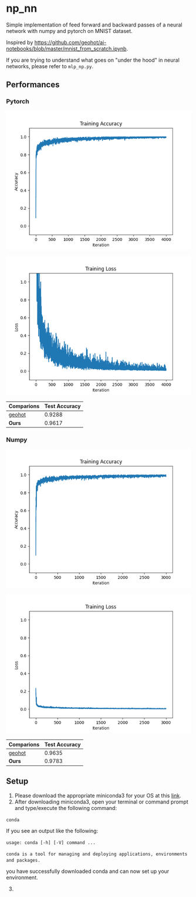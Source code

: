 # np_nn

Simple implementation of feed forward and backward passes of a neural network with numpy and pytorch on MNIST dataset.

Inspired by https://github.com/geohot/ai-notebooks/blob/master/mnist_from_scratch.ipynb. 

If you are trying to understand what goes on "under the hood" in neural networks, please refer to `mlp_np.py`.

## Performances

### Pytorch

![Accuracy](./accuracy_plot_torch.png)

![Loss](./loss_plot_torch.png)

|Comparions| Test Accuracy |
|-----------|----------|
|[geohot](https://github.com/geohot/ai-notebooks/blob/master/mnist_from_scratch.ipynb)| 0.9288    | 
|**Ours**| 0.9617    | 




### Numpy

![Accuracy](./accuracy_plot_np.png)

![Loss](./loss_plot_np.png)


|Comparions| Test Accuracy |
|-----------|----------|
|[geohot](https://github.com/geohot/ai-notebooks/blob/master/mnist_from_scratch.ipynb)| 0.9635    | 
|**Ours**| 0.9783    | 


## Setup

1) Please download the appropriate miniconda3 for your OS at this [link](https://docs.conda.io/en/latest/miniconda.html). 
2) After downloading miniconda3, open your terminal or command prompt and type/execute the following command:

`
conda
`

If you see an output like the following:

`
usage: conda [-h] [-V] command ...
`

`
conda is a tool for managing and deploying applications, environments and packages.
`

you have successfully downloaded conda and can now set up your environment.

3)
